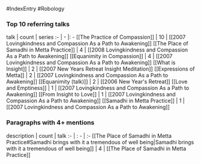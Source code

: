 #IndexEntry #Robology

### Top 10 referring talks
talk | count | series
:- | - |: -
[[The Practice of Compassion]] | 10 | [[2007 Lovingkindness and Compassion As a Path to Awakening]]
[[The Place of Samadhi in Metta Practice]] | 4 | [[2008 Lovingkindness and Compassion As a Path to Awakening]]
[[Equanimity in Compassion]] | 4 | [[2007 Lovingkindness and Compassion As a Path to Awakening]]
[[What is Insight]] | 2 | [[2007 New Years Retreat Insight Meditation]]
[[Expressions of Metta]] | 2 | [[2007 Lovingkindness and Compassion As a Path to Awakening]]
[[Equanimity (talk)]] | 2 | [[2006 New Year's Retreat]]
[[Love and Emptiness]] | 1 | [[2007 Lovingkindness and Compassion As a Path to Awakening]]
[[From Insight to Love]] | 1 | [[2007 Lovingkindness and Compassion As a Path to Awakening]]
[[Samadhi in Metta Practice]] | 1 | [[2007 Lovingkindness and Compassion As a Path to Awakening]]

### Paragraphs with 4+ mentions
description | count | talk
:- | : - | :-
[[The Place of Samadhi in Metta Practice#Samadhi brings with it a tremendous of well being\|Samadhi brings with it a tremendous of well being]] | 4 | [[The Place of Samadhi in Metta Practice]]

